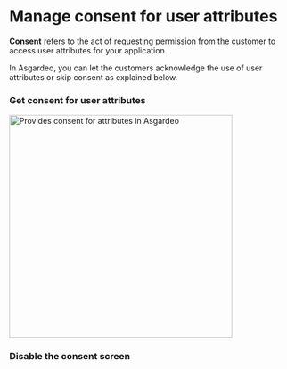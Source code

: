 # Manage consent for user attributes

**Consent** refers to the act of requesting permission from the customer to access user attributes for your application. 

In Asgardeo, you can let the customers acknowledge the use of user attributes or skip consent as explained below.

### Get consent for user attributes

<CommonGuide guide='guides/fragments/manage-app/manage-user-attributes/get-user-consent.md'/>

<img :src="$withBase('/assets/img/guides/applications/attributes/oidc/provide-consent.png')" width="400" alt="Provides consent for attributes in Asgardeo">

### Disable the consent screen

 <CommonGuide guide='guides/fragments/manage-app/manage-user-attributes/disable-user-consent.md'/>

 
